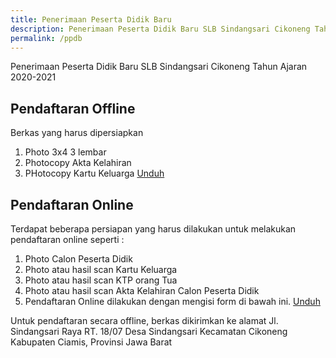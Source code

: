 ```yaml
---
title: Penerimaan Peserta Didik Baru
description: Penerimaan Peserta Didik Baru SLB Sindangsari Cikoneng Tahun Ajaran 2020-2021.
permalink: /ppdb
---
```


Penerimaan Peserta Didik Baru SLB Sindangsari Cikoneng Tahun Ajaran 2020-2021

## Pendaftaran Offline
Berkas yang harus dipersiapkan 
1. Photo 3x4 3 lembar
2. Photocopy Akta Kelahiran
3. PHotocopy Kartu Keluarga
<a class="btn download" href="https://simpandata.kemdikbud.go.id/index.php/s/tF8KJGodKNky75w?path=%2FFormulir#pdfviewerf" title="Unduh Formulir">Unduh</a>

## Pendaftaran Online
Terdapat beberapa persiapan yang harus dilakukan untuk melakukan pendaftaran online seperti :
1. Photo Calon Peserta Didik
2. Photo atau hasil scan Kartu Keluarga
3. Photo atau hasil scan KTP orang Tua
4. Photo atau hasil scan Akta Kelahiran Calon Peserta Didik
5. Pendaftaran Online dilakukan dengan mengisi form di bawah ini.
<a class="btn demo" href="https://forms.gle/5AxLnKNbbZnxrBLn6" title="Unduh Formulir">Unduh</a>

<div class="note">Untuk pendaftaran secara offline, berkas dikirimkan ke alamat
Jl. Sindangsari Raya RT. 18/07 Desa Sindangsari Kecamatan Cikoneng
Kabupaten Ciamis, Provinsi Jawa Barat</div>
